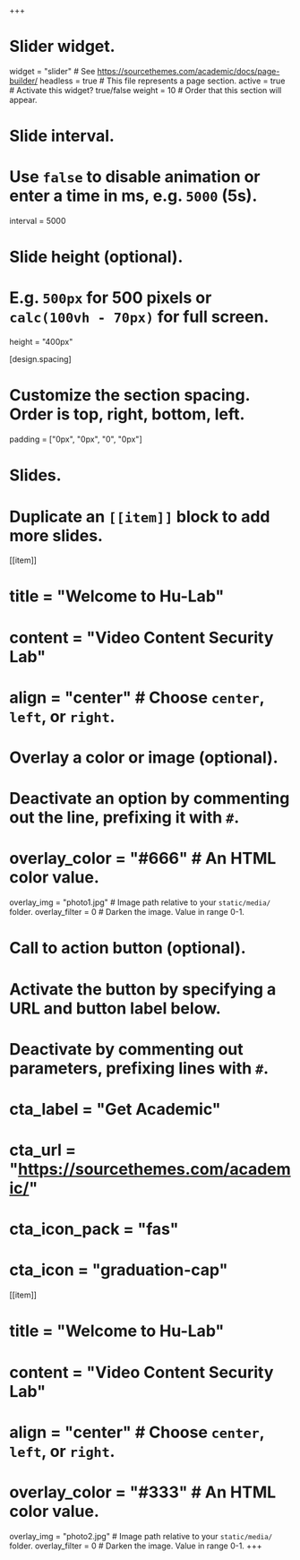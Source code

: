 +++
# Slider widget.
widget = "slider"  # See https://sourcethemes.com/academic/docs/page-builder/
headless = true  # This file represents a page section.
active = true  # Activate this widget? true/false
weight = 10  # Order that this section will appear.

# Slide interval.
# Use `false` to disable animation or enter a time in ms, e.g. `5000` (5s).
interval = 5000

# Slide height (optional).
# E.g. `500px` for 500 pixels or `calc(100vh - 70px)` for full screen.
height = "400px"

[design.spacing]
  # Customize the section spacing. Order is top, right, bottom, left.
  padding = ["0px", "0px", "0", "0px"]

# Slides.
# Duplicate an `[[item]]` block to add more slides.
[[item]]
  # title = "Welcome to Hu-Lab"
  # content = "Video Content Security Lab"
  # align = "center"  # Choose `center`, `left`, or `right`.

  # Overlay a color or image (optional).
  #   Deactivate an option by commenting out the line, prefixing it with `#`.
  # overlay_color = "#666"  # An HTML color value.
  overlay_img = "photo1.jpg"  # Image path relative to your `static/media/` folder.
  overlay_filter = 0  # Darken the image. Value in range 0-1.

  # Call to action button (optional).
  #   Activate the button by specifying a URL and button label below.
  #   Deactivate by commenting out parameters, prefixing lines with `#`.
  # cta_label = "Get Academic"
  # cta_url = "https://sourcethemes.com/academic/"
  # cta_icon_pack = "fas"
  # cta_icon = "graduation-cap"

[[item]]
  # title = "Welcome to Hu-Lab"
  # content = "Video Content Security Lab"
  # align = "center"  # Choose `center`, `left`, or `right`.

  # overlay_color = "#333"  # An HTML color value.
  overlay_img = "photo2.jpg"  # Image path relative to your `static/media/` folder.
  overlay_filter = 0  # Darken the image. Value in range 0-1.
+++

